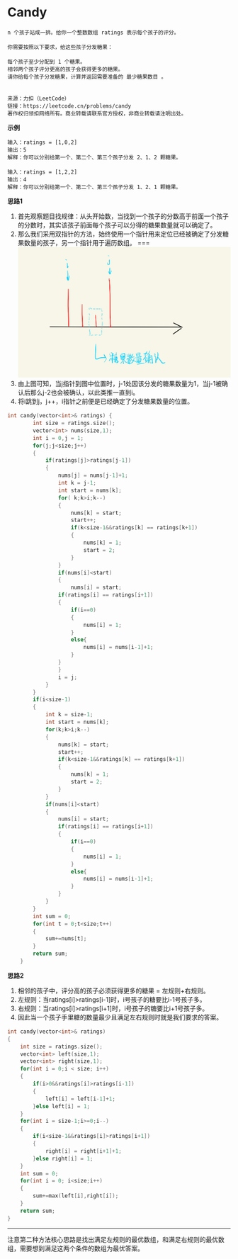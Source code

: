#   Candy
```
n 个孩子站成一排。给你一个整数数组 ratings 表示每个孩子的评分。

你需要按照以下要求，给这些孩子分发糖果：

每个孩子至少分配到 1 个糖果。
相邻两个孩子评分更高的孩子会获得更多的糖果。
请你给每个孩子分发糖果，计算并返回需要准备的 最少糖果数目 。

 
来源：力扣（LeetCode）
链接：https://leetcode.cn/problems/candy
著作权归领扣网络所有。商业转载请联系官方授权，非商业转载请注明出处。
```
**示例**
```
输入：ratings = [1,0,2]
输出：5
解释：你可以分别给第一个、第二个、第三个孩子分发 2、1、2 颗糖果。

输入：ratings = [1,2,2]
输出：4
解释：你可以分别给第一个、第二个、第三个孩子分发 1、2、1 颗糖果。
```
**思路1**
1. 首先观察题目找规律：从头开始数，当找到一个孩子的分数高于前面一个孩子的分数时，其实该孩子前面每个孩子可以分得的糖果数量就可以确定了。
2. 那么我们采用双指针的方法，始终使用一个指针用来定位已经被确定了分发糖果数量的孩子，另一个指针用于遍历数组。
===
![](./../image/leetcode135.png)
3. 由上图可知，当j指针到图中位置时，j-1处因该分发的糖果数量为1，当j-1被确认后那么j-2也会被确认，以此类推一直到i。
4. 将i跳到j，j++，i指针之前便是已经确定了分发糖果数量的位置。
```cpp
int candy(vector<int>& ratings) {
        int size = ratings.size();
        vector<int> nums(size,1);
        int i = 0,j = 1;
        for(j;j<size;j++)
        {
            if(ratings[j]>ratings[j-1])
            {
                nums[j] = nums[j-1]+1;
                int k = j-1;
                int start = nums[k];
                for( k;k>i;k--)
                {
                    nums[k] = start;
                    start++;
                    if(k<size-1&&ratings[k] == ratings[k+1])
                    {
                        nums[k] = 1;
                        start = 2;
                    }
                }
                if(nums[i]<start)
                {
                    nums[i] = start;
                if(ratings[i] == ratings[i+1])
                {
                    if(i==0)
                    {
                        nums[i] = 1;
                    }
                    else{
                        nums[i] = nums[i-1]+1;
                    }
                }
                }
                i = j;
            }
        }
        if(i<size-1)
        {
            int k = size-1;
            int start = nums[k];
            for(k;k>i;k--)
            {
                nums[k] = start;
                start++;
                if(k<size-1&&ratings[k] == ratings[k+1])
                {
                    nums[k] = 1;
                    start = 2;
                }
            }
            if(nums[i]<start)
            {
                nums[i] = start;
                if(ratings[i] == ratings[i+1])
                {
                    if(i==0)
                    {
                        nums[i] = 1;
                    }
                    else{
                        nums[i] = nums[i-1]+1;
                    }
                }
            }
        }
        int sum = 0;
        for(int t = 0;t<size;t++)
        {
            sum+=nums[t];
        }
        return sum;
    }
   ```
**思路2**
1. 相邻的孩子中，评分高的孩子必须获得更多的糖果 = 左规则+右规则。
2. 左规则：当ratings[i]>ratings[i-1]时，i号孩子的糖要比i-1号孩子多。
3. 右规则：当ratings[i]>ratings[i+1]时，i号孩子的糖要比i+1号孩子多。
4. 因此当一个孩子手里糖的数量最少且满足左右规则时就是我们要求的答案。
```cpp
int candy(vector<int>& ratings)
{
    int size = ratings.size();
    vector<int> left(size,1);
    vector<int> right(size,1);
    for(int i = 0;i < size; i++)
    {
        if(i>0&&ratings[i]>ratings[i-1])
        {
            left[i] = left[i-1]+1;
        }else left[i] = 1;
    }
    for(int i = size-1;i>=0;i--)
    {
        if(i<size-1&&ratings[i]>ratings[i+1])
        {
            right[i] = right[i+1]+1;
        }else right[i] = 1;
    }
    int sum = 0;
    for(int i = 0; i<size;i++)
    {
        sum+=max(left[i],right[i]);
    }
    return sum;
}
```
******
注意第二种方法核心思路是找出满足左规则的最优数组，和满足右规则的最优数组，需要想到满足这两个条件的数组为最优答案。